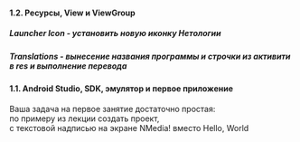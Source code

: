 #### 1.2. Ресурсы, View и ViewGroup
##### Launcher Icon - установить новую иконку Нетологии
##### Translations - вынесение названия программы и строчки из активити в res и выполнение перевода


#### 1.1. Android Studio, SDK, эмулятор и первое приложение
Ваша задача на первое занятие достаточно простая:  
по примеру из лекции создать проект,  
с текстовой надписью на экране NMedia! вместо Hello, World
